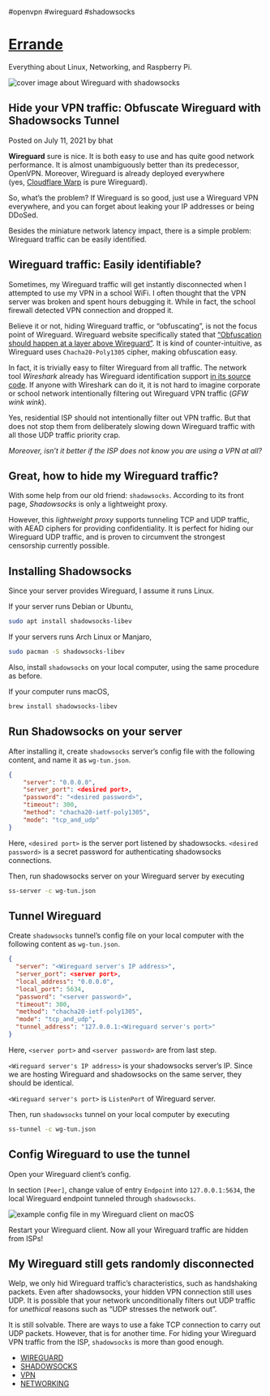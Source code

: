 #openvpn #wireguard #shadowsocks

# [Errande](https://errande.com/)

Everything about Linux, Networking, and Raspberry Pi.

![cover image about Wireguard with shadowsocks](https://errande.com/2021/07/obfuscate-wireguard/header.png)

## Hide your VPN traffic: Obfuscate Wireguard with Shadowsocks Tunnel

Posted on July 11, 2021 by bhat

**Wireguard** sure is nice. It is both easy to use and has quite good network performance. It is almost unambiguously better than its predecessor, OpenVPN. Moreover, Wireguard is already deployed everywhere (yes, [Cloudflare Warp](https://blog.cloudflare.com/1111-warp-better-vpn/) is pure Wireguard).

So, what’s the problem? If Wireguard is so good, just use a Wireguard VPN everywhere, and you can forget about leaking your IP addresses or being DDoSed.

Besides the miniature network latency impact, there is a simple problem: Wireguard traffic can be easily identified.

## Wireguard traffic: Easily identifiable?

Sometimes, my Wireguard traffic will get instantly disconnected when I attempted to use my VPN in a school WiFi. I often thought that the VPN server was broken and spent hours debugging it. While in fact, the school firewall detected VPN connection and dropped it.

Believe it or not, hiding Wireguard traffic, or “obfuscating”, is not the focus point of Wireguard. Wireguard website specifically stated that [“Obfuscation should happen at a layer above Wireguard”](https://www.wireguard.com/known-limitations/). It is kind of counter-intuitive, as Wireguard uses `Chacha20-Poly1305` cipher, making obfuscation easy.

In fact, it is trivially easy to filter Wireguard from all traffic. The network tool _Wireshark_ already has Wireguard identification support [in its source code](https://github.com/wireshark/wireshark/blob/dcc02b1003fb923a9eac439f28ae7c5329ea2580/epan/dissectors/packet-wireguard.c). If anyone with Wireshark can do it, it is not hard to imagine corporate or school network intentionally filtering out Wireguard VPN traffic (_GFW wink wink_).

Yes, residential ISP should not intentionally filter out VPN traffic. But that does not stop them from deliberately slowing down Wireguard traffic with all those UDP traffic priority crap.

_Moreover, isn’t it better if the ISP does not know you are using a VPN at all?_

## Great, how to hide my Wireguard traffic?

With some help from our old friend: `shadowsocks`. According to its front page, _Shadowsocks_ is only a lightweight proxy.

However, this _lightweight proxy_ supports tunneling TCP and UDP traffic, with AEAD ciphers for providing confidentiality. It is perfect for hiding our Wireguard UDP traffic, and is proven to circumvent the strongest censorship currently possible.

## Installing Shadowsocks

Since your server provides Wireguard, I assume it runs Linux.

If your server runs Debian or Ubuntu,

```sh
sudo apt install shadowsocks-libev
```

If your servers runs Arch Linux or Manjaro,

```sh
sudo pacman -S shadowsocks-libev
```

Also, install `shadowsocks` on your local computer, using the same procedure as before.

If your computer runs macOS,

```sh
brew install shadowsocks-libev
```

## Run Shadowsocks on your server

After installing it, create `shadowsocks` server’s config file with the following content, and name it as `wg-tun.json`.

```json
{
    "server": "0.0.0.0",
    "server_port": <desired port>,
    "password": "<desired password>",
    "timeout": 300,
    "method": "chacha20-ietf-poly1305",
    "mode": "tcp_and_udp"
}
```

Here, `<desired port>` is the server port listened by shadowsocks. `<desired password>` is a secret password for authenticating shadowsocks connections.

Then, run shadowsocks server on your Wireguard server by executing

```sh
ss-server -c wg-tun.json
```

## Tunnel Wireguard

Create `shadowsocks` tunnel’s config file on your local computer with the following content as `wg-tun.json`.

```json
{
  "server": "<Wireguard server's IP address>",
  "server_port": <server port>,
  "local_address": "0.0.0.0",
  "local_port": 5634,
  "password": "<server password>",
  "timeout": 300,
  "method": "chacha20-ietf-poly1305",
  "mode": "tcp_and_udp",
  "tunnel_address": "127.0.0.1:<Wireguard server's port>"
}
```

Here, `<server port>` and `<server password>` are from last step.

`<Wireguard server's IP address>` is your shadowsocks server’s IP. Since we are hosting Wireguard and shadowsocks on the same server, they should be identical.

`<Wireguard server's port>` is `ListenPort` of Wireguard server.

Then, run `shadowsocks` tunnel on your local computer by executing

```sh
ss-tunnel -c wg-tun.json
```

## Config Wireguard to use the tunnel

Open your Wireguard client’s config.

In section `[Peer]`, change value of entry `Endpoint` into `127.0.0.1:5634`, the local Wireguard endpoint tunneled through `shadowsocks`.

![example config file in my Wireguard client on macOS](https://errande.com/2021/07/obfuscate-wireguard/macos-example.png)

Restart your Wireguard client. Now all your Wireguard traffic are hidden from ISPs!

## My Wireguard still gets randomly disconnected

Welp, we only hid Wireguard traffic’s characteristics, such as handshaking packets. Even after shadowsocks, your hidden VPN connection still uses UDP. It is possible that your network unconditionally filters out UDP traffic for _unethical_ reasons such as “UDP stresses the network out”.

It is still solvable. There are ways to use a fake TCP connection to carry out UDP packets. However, that is for another time. For hiding your Wireguard VPN traffic from the ISP, `shadowsocks` is more than good enough.

-   [WIREGUARD](https://errande.com/tags/wireguard/)
-   [SHADOWSOCKS](https://errande.com/tags/shadowsocks/)
-   [VPN](https://errande.com/tags/vpn/)
-   [NETWORKING](https://errande.com/tags/networking/)
